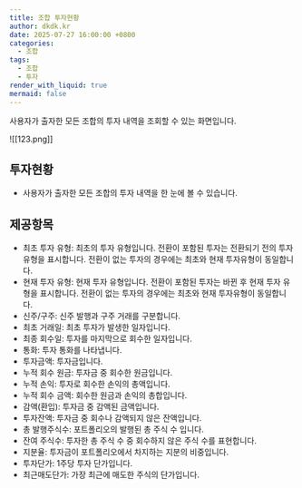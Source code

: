 ```yaml
---
title: 조합 투자현황
author: dkdk.kr
date: 2025-07-27 16:00:00 +0800
categories:
  - 조합
tags:
  - 조합
  - 투자
render_with_liquid: true
mermaid: false
---
```

사용자가 출자한 모든 조합의 투자 내역을 조회할 수 있는 화면입니다. 

![[123.png]]
## 투자현황
- 사용자가 출자한 모든 조합의 투자 내역을 한 눈에 볼 수 있습니다. 

## 제공항목
- 최초 투자 유형: 최초의 투자 유형입니다. 전환이 포함된 투자는 전환되기 전의 투자 유형을 표시합니다. 전환이 없는 투자의 경우에는 최초와 현재 투자유형이 동일합니다.
- 현재 투자 유형: 현재 투자 유형입니다. 전환이 포함된 투자는 바뀐 후 현재 투자 유형을 표시합니다. 전환이 없는 투자의 경우에는 최초와 현재 투자유형이 동일합니다.
- 신주/구주: 신주 발행과 구주 거래를 구분합니다.
- 최초 거래일: 최초 투자가 발생한 일자입니다.
- 최종 회수일: 투자를 마지막으로 회수한 일자입니다. 
- 통화: 투자 통화를 나타냅니다.
- 투자금액: 투자금입니다.
- 누적 회수 원금: 투자금 중 회수한 원금입니다.
- 누적 손익: 투자로 회수한 손익의 총액입니다.
- 누적 회수 금액: 회수한 원금과 손익의 총합입니다.
- 감액(환입): 투자금 중 감액된 금액입니다.
- 투자잔액: 투자금 중 회수나 감액되지 않은 잔액입니다.
- 총 발행주식수: 포트폴리오의 발행된 총 주식 수 입니다.
- 잔여 주식수: 투자한 총 주식 수 중 회수하지 않은 주식 수를 표현합니다.
- 지분율: 투자금이 포트폴리오에서 차지하는 지분의 비중입니다.
- 투자단가: 1주당 투자 단가입니다.
- 최근매도단가: 가장 최근에 매도한 주식의 단가입니다.